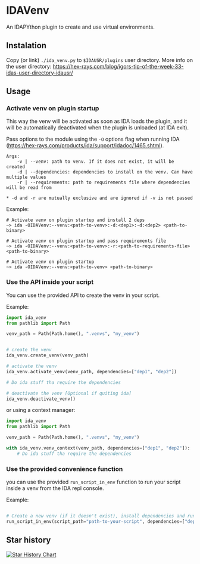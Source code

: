 # IDAVenv

An IDAPYthon plugin to create and use virtual environments.

## Instalation

Copy (or link) `./ida_venv.py` to `$IDAUSR/plugins` user directory.
More info on the user directory:  https://hex-rays.com/blog/igors-tip-of-the-week-33-idas-user-directory-idausr/

## Usage

### Activate venv on plugin startup

This way the venv will be activated as soon as IDA loads the plugin,
and it will be automatically deactivated when the plugin is unloaded (at IDA exit).

Pass options to the module using the `-O` options flag when running 
IDA (https://hex-rays.com/products/ida/support/idadoc/1465.shtml).
        
```
Args:
    -v | --venv: path to venv. If it does not exist, it will be created
    -d | --dependencies: dependencies to install on the venv. Can have multiple values
    -r | --requirements: path to requirements file where dependencies will be read from

* -d and -r are mutually exclusive and are ignored if -v is not passed
```

Example:

```shell
# Activate venv on plugin startup and install 2 deps
~> ida -OIDAVenv:--venv:<path-to-venv>:-d:<dep1>:-d:<dep2> <path-to-binary>

# Activate venv on plugin startup and pass requirements file
~> ida -OIDAVenv:--venv:<path-to-venv>:-r:<path-to-requirements-file> <path-to-binary>

# Activate venv on plugin startup
~> ida -OIDAVenv:--venv:<path-to-venv> <path-to-binary>
```

### Use the API inside your script

You can use the provided API to create the venv in your script.

Example:

```python
import ida_venv
from pathlib import Path

venv_path = Path(Path.home(), ".venvs", "my_venv")


# create the venv
ida_venv.create_venv(venv_path)

# activate the venv
ida_venv.activate_venv(venv_path, dependencies=["dep1", "dep2"])

# Do ida stuff tha require the dependencies

# deactivate the venv [Optional if quiting ida]
ida_venv.deactivate_venv()
```

or using a context manager:

```python
import ida_venv
from pathlib import Path

venv_path = Path(Path.home(), ".venvs", "my_venv")

with ida_venv.venv_context(venv_path, dependencies=["dep1", "dep2"]):
    # Do ida stuff tha require the dependencies

```

### Use the provided convenience function

you can use the provided `run_script_in_env` function to run your script inside a venv
from the IDA repl console.

Example:

```python

# Create a new venv (if it doesn't exist), install dependencies and run the script
run_script_in_env(script_path="path-to-your-script", dependencies=["dep1", "dep2"])
```

## Star history

<a href="https://star-history.com/#skwteinopteros/ida-venv&Date">
 <picture>
   <source media="(prefers-color-scheme: dark)" srcset="https://api.star-history.com/svg?repos=skwteinopteros/ida-venv&type=Date&theme=dark" />
   <source media="(prefers-color-scheme: light)" srcset="https://api.star-history.com/svg?repos=skwteinopteros/ida-venv&type=Date" />
   <img alt="Star History Chart" src="https://api.star-history.com/svg?repos=skwteinopteros/ida-venv&type=Date" />
 </picture>
</a>
